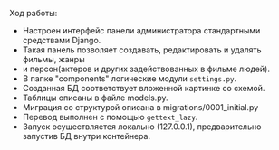 Ход работы:

- Настроен интерфейс панели администратора стандартными средствами Django.
- Такая панель позволяет создавать, редактировать и удалять фильмы, жанры 
- и персон(актеров и других задействованных в фильме людей).
- В папке "components" логические модули `settings.py`.
- Созданная БД соответствует вложенной картинке со схемой.
- Таблицы описаны в файле models.py.
- Миграция со структурой описана в migrations/0001_initial.py
- Перевод выполнен с помощью `gettext_lazy`.
- Запуск осуществляется локально (127.0.0.1), предварительно запустив БД внутри контейнера.
